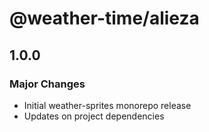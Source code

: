 # @weather-time/alieza

## 1.0.0

### Major Changes

- Initial weather-sprites monorepo release
- Updates on project dependencies
